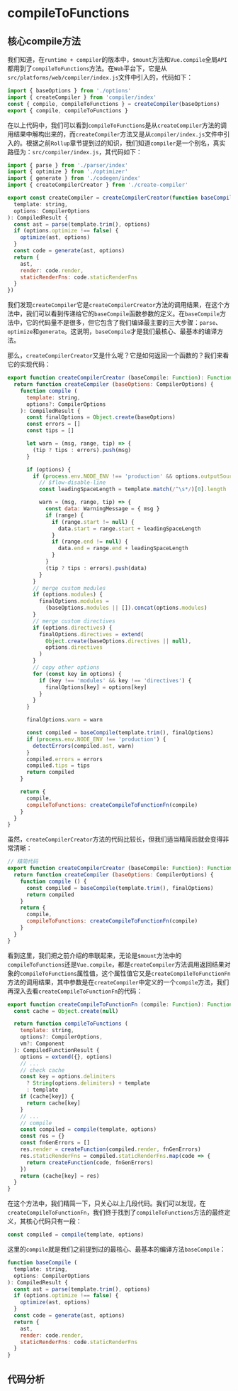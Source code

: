 # compileToFunctions

## 核心compile方法
我们知道，在`runtime + compiler`的版本中，`$mount`方法和`Vue.compile`全局`API`都用到了`compileToFunctions`方法。在`Web`平台下，它是从`src/platforms/web/compiler/index.js`文件中引入的，代码如下：
```js
import { baseOptions } from './options'
import { createCompiler } from 'compiler/index'
const { compile, compileToFunctions } = createCompiler(baseOptions)
export { compile, compileToFunctions }
```

在以上代码中，我们可以看到`compileToFunctions`是从`createCompiler`方法的调用结果中解构出来的，而`createCompiler`方法又是从`compiler/index.js`文件中引入的。根据之前`Rollup`章节提到过的知识，我们知道`compiler`是一个别名，真实路径为：`src/compiler/index.js`，其代码如下：
```js
import { parse } from './parser/index'
import { optimize } from './optimizer'
import { generate } from './codegen/index'
import { createCompilerCreator } from './create-compiler'

export const createCompiler = createCompilerCreator(function baseCompile (
  template: string,
  options: CompilerOptions
): CompiledResult {
  const ast = parse(template.trim(), options)
  if (options.optimize !== false) {
    optimize(ast, options)
  }
  const code = generate(ast, options)
  return {
    ast,
    render: code.render,
    staticRenderFns: code.staticRenderFns
  }
})
```
我们发现`createCompiler`它是`createCompilerCreator`方法的调用结果，在这个方法中，我们可以看到传递给它的`baseCompile`函数参数的定义。在`baseCompile`方法中，它的代码量不是很多，但它包含了我们编译最主要的三大步骤：`parse`、`optimize`和`generate`。这说明，`baseCompile`才是我们最核心、最基本的编译方法。

那么，`createCompilerCreator`又是什么呢？它是如何返回一个函数的？我们来看它的实现代码：
```js
export function createCompilerCreator (baseCompile: Function): Function {
  return function createCompiler (baseOptions: CompilerOptions) {
    function compile (
      template: string,
      options?: CompilerOptions
    ): CompiledResult {
      const finalOptions = Object.create(baseOptions)
      const errors = []
      const tips = []

      let warn = (msg, range, tip) => {
        (tip ? tips : errors).push(msg)
      }

      if (options) {
        if (process.env.NODE_ENV !== 'production' && options.outputSourceRange) {
          // $flow-disable-line
          const leadingSpaceLength = template.match(/^\s*/)[0].length

          warn = (msg, range, tip) => {
            const data: WarningMessage = { msg }
            if (range) {
              if (range.start != null) {
                data.start = range.start + leadingSpaceLength
              }
              if (range.end != null) {
                data.end = range.end + leadingSpaceLength
              }
            }
            (tip ? tips : errors).push(data)
          }
        }
        // merge custom modules
        if (options.modules) {
          finalOptions.modules =
            (baseOptions.modules || []).concat(options.modules)
        }
        // merge custom directives
        if (options.directives) {
          finalOptions.directives = extend(
            Object.create(baseOptions.directives || null),
            options.directives
          )
        }
        // copy other options
        for (const key in options) {
          if (key !== 'modules' && key !== 'directives') {
            finalOptions[key] = options[key]
          }
        }
      }

      finalOptions.warn = warn

      const compiled = baseCompile(template.trim(), finalOptions)
      if (process.env.NODE_ENV !== 'production') {
        detectErrors(compiled.ast, warn)
      }
      compiled.errors = errors
      compiled.tips = tips
      return compiled
    }

    return {
      compile,
      compileToFunctions: createCompileToFunctionFn(compile)
    }
  }
}
```
虽然，`createCompilerCreator`方法的代码比较长，但我们适当精简后就会变得非常清晰：
```js
// 精简代码
export function createCompilerCreator (baseCompile: Function): Function {
  return function createCompiler (baseOptions: CompilerOptions) {
    function compile () {
      const compiled = baseCompile(template.trim(), finalOptions)
      return compiled
    }
    return {
      compile,
      compileToFunctions: createCompileToFunctionFn(compile)
    }
  }
}
```
看到这里，我们把之前介绍的串联起来，无论是`$mount`方法中的`compileToFunctions`还是`Vue.compile`，都是`createCompiler`方法调用返回结果对象的`compileToFunctions`属性值，这个属性值它又是`createCompileToFunctionFn`方法的调用结果，其中参数是在`createCompiler`中定义的一个`compile`方法，我们再深入去看`createCompileToFunctionFn`的代码：
```js
export function createCompileToFunctionFn (compile: Function): Function {
  const cache = Object.create(null)

  return function compileToFunctions (
    template: string,
    options?: CompilerOptions,
    vm?: Component
  ): CompiledFunctionResult {
    options = extend({}, options)
    // ...
    // check cache
    const key = options.delimiters
      ? String(options.delimiters) + template
      : template
    if (cache[key]) {
      return cache[key]
    }
    // ...
    // compile
    const compiled = compile(template, options)
    const res = {}
    const fnGenErrors = []
    res.render = createFunction(compiled.render, fnGenErrors)
    res.staticRenderFns = compiled.staticRenderFns.map(code => {
      return createFunction(code, fnGenErrors)
    })
    return (cache[key] = res)
  }
}
```
在这个方法中，我们精简一下，只关心以上几段代码。我们可以发现，在`createCompileToFunctionFn`，我们终于找到了`compileToFunctions`方法的最终定义，其核心代码只有一段：
```js
const compiled = compile(template, options)
```
这里的`compile`就是我们之前提到过的最核心、最基本的编译方法`baseCompile`：
```js
function baseCompile (
  template: string,
  options: CompilerOptions
): CompiledResult {
  const ast = parse(template.trim(), options)
  if (options.optimize !== false) {
    optimize(ast, options)
  }
  const code = generate(ast, options)
  return {
    ast,
    render: code.render,
    staticRenderFns: code.staticRenderFns
  }
}
```

## 代码分析
